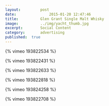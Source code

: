 ```yaml
---
layout:			post
date:				2015-01-20 12:47:46
title:			Glen Grant Single Malt Whisky
image:			../img/yacht_thumb.jpg
excerpt:		Social Content
category:		advertising
published:	true
---
```


{% vimeo 193822534 %}

{% vimeo 193822431 %}

{% vimeo 193822633 %}

{% vimeo 193822818 %}

{% vimeo 193824258 %}

{% vimeo 193822708 %}


